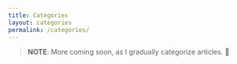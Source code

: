 ```yaml
---
title: Categories
layout: categories
permalink: /categories/
---
```


> **NOTE**: More coming soon, as I gradually categorize articles. 🙂
